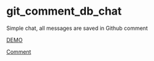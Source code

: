 # git_comment_db_chat

Simple chat, all messages are saved in Github comment

[DEMO](https://git-comment-db-chat.vercel.app/)

[Comment](https://github.com/Heigen007/algs_and_structures_documentation/commit/ce90d3cdd09eccc6664241ccb8aa9bb66bd32176#commitcomment-81821590)